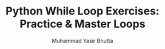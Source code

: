 ---
layout: exercises
title: "Python While Loop Exercises: Practice & Master Loops"
description: harpen your Python skills with interactive while loop exercises. Ideal for students and developers, these practice problems help you master iterative programming concepts.
keywords: python while loop exercises, python loop practice, while loop examples, python programming exercises, learn python loops, iterative programming, python for beginners, coding challenges python, python practice problems, yasir bhutta python
author: "Muhammad Yasir Bhutta"
toc: toc/python.html
topic: "sets"
course: "python"
prev: "/python/docs/sets/practice-and-progress/find-fix-mistakes-sets.html"
next: "/python/docs/sets/practice-and-progress/mini-projects-sets.html"
show_practice_progress: true
show_mini_project: null
show_toc: true
breadcrumb:
  - title: Home
    url: /
  - title: python
    url: /python/
  - title: Sets
    url: /python/docs/sets/
---